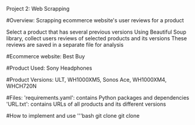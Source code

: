Project 2: Web Scrapping

#Overview: 
Scrapping ecommerce website's user reviews for a product

Select a product that has several previous versions Using Beautiful Soup library, collect users reviews of selected products and its versions These reviews are saved in a separate file for analysis

#Ecommerce website: 
Best Buy

#Product Used: 
Sony Headphones

#Product Versions: 
ULT, WH1000XM5, Sonos Ace, WH1000XM4, WHCH720N

#Files: 'requirements.yaml': 
contains Python packages and dependencies 'URL.txt': contains URLs of all products and its different versions

#How to implement and use 
'''bash git clone
git clone <repository-URL>
